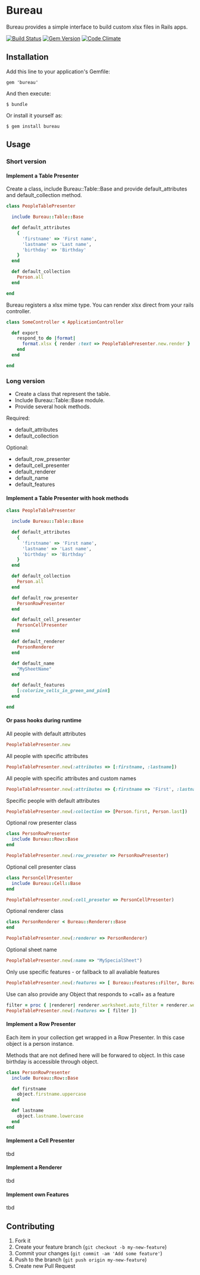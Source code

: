 # Bureau

Bureau provides a simple interface to build custom xlsx files in Rails apps.

[![Build Status](https://secure.travis-ci.org/neopoly/bureau.png?branch=master)](http://travis-ci.org/neopoly/bureau) [![Gem Version](https://badge.fury.io/rb/bureau.png)](http://badge.fury.io/rb/bureau) [![Code Climate](https://codeclimate.com/github/neopoly/bureau.png)](https://codeclimate.com/github/neopoly/bureau)

## Installation

Add this line to your application's Gemfile:

    gem 'bureau'

And then execute:

    $ bundle

Or install it yourself as:

    $ gem install bureau

## Usage

### Short version

#### Implement a Table Presenter

Create a class, include Bureau::Table::Base and provide default_attributes and default_collection method.

```ruby
class PeopleTablePresenter

  include Bureau::Table::Base

  def default_attributes
    {
      'firstname' => 'First name',
      'lastname' => 'Last name',
      'birthday' => 'Birthday'
    }
  end

  def default_collection
    Person.all
  end

end
```

Bureau registers a xlsx mime type. You can render xlsx direct from your rails controller.

```ruby
class SomeController < ApplicationController

  def export
    respond_to do |format|
      format.xlsx { render :text => PeopleTablePresenter.new.render }
    end
  end

end
```

### Long version

* Create a class that represent the table.
* Include Bureau::Table::Base module.
* Provide several hook methods.

Required:

* default_attributes
* default_collection

Optional:

* default_row_presenter
* default_cell_presenter
* default_renderer
* default_name
* default_features

#### Implement a Table Presenter with hook methods

```ruby
class PeopleTablePresenter

  include Bureau::Table::Base

  def default_attributes
    {
      'firstname' => 'First name',
      'lastname' => 'Last name',
      'birthday' => 'Birthday'
    }
  end

  def default_collection
    Person.all
  end

  def default_row_presenter
    PersonRowPresenter
  end

  def default_cell_presenter
    PersonCellPresenter
  end

  def default_renderer
    PersonRenderer
  end

  def default_name
    "MySheetName"
  end

  def default_features
    [:colorize_cells_in_green_and_pink]
  end

end
```

#### Or pass hooks during runtime

All people with default attributes

```ruby
PeopleTablePresenter.new
```

All people with specific attributes

```ruby
PeopleTablePresenter.new(:attributes => [:firstname, :lastname])
```

All people with specific attributes and custom names

```ruby
PeopleTablePresenter.new(:attributes => {:firstname => 'First', :lastname => 'Last'})
```

Specific people with default attributes

```ruby
PeopleTablePresenter.new(:collection => [Person.first, Person.last])
```

Optional row presenter class

```ruby
class PersonRowPresenter
  include Bureau::Row::Base
end

PeopleTablePresenter.new(:row_preseter => PersonRowPresenter)
```

Optional cell presenter class

```ruby
class PersonCellPresenter
  include Bureau::Cell::Base
end

PeopleTablePresenter.new(:cell_preseter => PersonCellPresenter)
```

Optional renderer class

```ruby
class PersonRenderer < Bureau::Renderer::Base
end

PeopleTablePresenter.new(:renderer => PersonRenderer)
```

Optional sheet name

```ruby
PeopleTablePresenter.new(:name => "MySpecialSheet")
```

Only use specific features - or fallback to all avaliable features

```ruby
PeopleTablePresenter.new(:features => [ Bureau::Features::Filter, Bureau::Features::Docked ])
```

Use can also provide any Object that responds to +call+ as a feature

```ruby
filter = proc { |renderer| renderer.worksheet.auto_filter = renderer.worksheet.dimension.sqref }
PeopleTablePresenter.new(:features => [ filter ])
```

#### Implement a Row Presenter

Each item in your collection get wrapped in a Row Presenter.
In this case object is a person instance.

Methods that are not defined here will be forwared to object.
In this case birthday is accessible through object.

```ruby
class PersonRowPresenter
  include Bureau::Row::Base

  def firstname
    object.firstname.uppercase
  end

  def lastname
    object.lastname.lowercase
  end
end
```

#### Implement a Cell Presenter

tbd

#### Implement a Renderer

tbd

#### Implement own Features

tbd

## Contributing

1. Fork it
2. Create your feature branch (`git checkout -b my-new-feature`)
3. Commit your changes (`git commit -am 'Add some feature'`)
4. Push to the branch (`git push origin my-new-feature`)
5. Create new Pull Request
